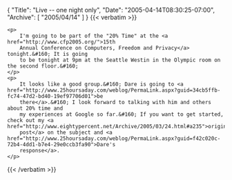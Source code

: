 {
  "Title": "Live -- one night only",
  "Date": "2005-04-14T08:30:25-07:00",
  "Archive": [
    "2005/04/14"
  ]
}
{{< verbatim >}}

    <p>
        I'm going to be part of the "20% Time" at the <a href="http://www.cfp2005.org/">15th
        Annual Conference on Computers, Freedom and Privacy</a> tonight.&#160; It is going
        to be tonight at 9pm at the Seattle Westin in the Olympic room on the second floor.&#160; 
    </p>
    <p>
        It looks like a good group.&#160; Dare is going to <a href="http://www.25hoursaday.com/weblog/PermaLink.aspx?guid=34cb5ffb-fc74-47d2-bd40-19ef97706d01">be
        there</a>.&#160; I look forward to talking with him and others about 20% time and
        my experiences at Google so far.&#160; If you want to get started, check out my <a href="http://www.eightypercent.net/Archive/2005/03/24.html#a235">original
        post</a> on the subject and <a href="http://www.25hoursaday.com/weblog/PermaLink.aspx?guid=f42c020c-72b4-4dd1-b7e4-29e0ccb3fa90">Dare's
        response</a>.
    </p>

{{< /verbatim >}}
